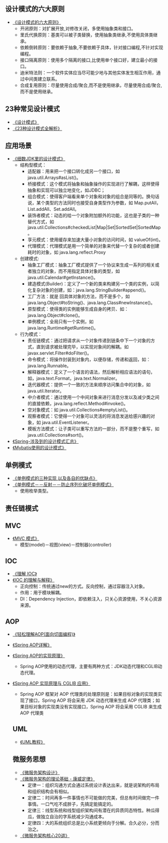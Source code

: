 ## 设计模式的六大原则
* [《设计模式的六大原则》](https://blog.csdn.net/q291611265/article/details/48465113)
    * 开闭原则：对扩展开放,对修改关闭，多使用抽象类和接口。
    * 里氏代换原则：基类可以被子类替换，使用抽象类继承,不使用具体类继承。
    * 依赖倒转原则：要依赖于抽象,不要依赖于具体，针对接口编程,不针对实现编程。
    * 接口隔离原则：使用多个隔离的接口,比使用单个接口好，建立最小的接口。
    * 迪米特法则：一个软件实体应当尽可能少地与其他实体发生相互作用，通过中间类建立联系。
    * 合成复用原则：尽量使用合成/聚合,而不是使用继承，尽量使用合成/聚合,而不是使用继承。

## 23种常见设计模式
* [《设计模式》](http://www.runoob.com/design-pattern/design-pattern-tutorial.html)
* [《23种设计模式全解析》](https://www.cnblogs.com/susanws/p/5510229.html)

## 应用场景
* [《细数JDK里的设计模式》](http://blog.jobbole.com/62314/)
    * 结构型模式：
        * 适配器：用来把一个接口转化成另一个接口，如 java.util.Arrays#asList()。
        * 桥接模式：这个模式将抽象和抽象操作的实现进行了解耦，这样使得抽象和实现可以独立地变化，如JDBC；
        * 组合模式：使得客户端看来单个对象和对象的组合是同等的。换句话说，某个类型的方法同时也接受自身类型作为参数，如 Map.putAll，List.addAll、Set.addAll。
        * 装饰者模式：动态的给一个对象附加额外的功能，这也是子类的一种替代方式，如 java.util.Collections#checkedList|Map|Set|SortedSet|SortedMap。
        * 享元模式：使用缓存来加速大量小对象的访问时间，如 valueOf(int)。
        * 代理模式：代理模式是用一个简单的对象来代替一个复杂的或者创建耗时的对象，如 java.lang.reflect.Proxy
    * 创建模式:
        * 抽象工厂模式：抽象工厂模式提供了一个协议来生成一系列的相关或者独立的对象，而不用指定具体对象的类型，如 java.util.Calendar#getInstance()。
        * 建造模式(Builder)：定义了一个新的类来构建另一个类的实例，以简化复杂对象的创建，如：java.lang.StringBuilder#append()。
        * 工厂方法：就是  回具体对象的方法，而不是多个，如 java.lang.Object#toString()、java.lang.Class#newInstance()。
        * 原型模式：使得类的实例能够生成自身的拷贝、如：java.lang.Object#clone()。
        * 单例模式：全局只有一个实例，如 java.lang.Runtime#getRuntime()。
    * 行为模式：
        * 责任链模式：通过把请求从一个对象传递到链条中下一个对象的方式，直到请求被处理完毕，以实现对象间的解耦。如 javax.servlet.Filter#doFilter()。
        * 命令模式：将操作封装到对象内，以便存储，传递和返回，如：java.lang.Runnable。
        * 解释器模式：定义了一个语言的语法，然后解析相应语法的语句，如，java.text.Format，java.text.Normalizer。
        * 迭代器模式：提供一个一致的方法来顺序访问集合中的对象，如 java.util.Iterator。
        * 中介者模式：通过使用一个中间对象来进行消息分发以及减少类之间的直接依赖，java.lang.reflect.Method#invoke()。
        * 空对象模式：如 java.util.Collections#emptyList()。
        * 观察者模式：它使得一个对象可以灵活的将消息发送给感兴趣的对象，如 java.util.EventListener。
        * 模板方法模式：让子类可以重写方法的一部分，而不是整个重写，如 java.util.Collections#sort()。
* [《Spring-涉及到的设计模式汇总》](https://www.cnblogs.com/hwaggLee/p/4510687.html)
* [《Mybatis使用的设计模式》](https://blog.csdn.net/u012387062/article/details/54719114)

## 单例模式
* [《单例模式的三种实现 以及各自的优缺点》](https://blog.csdn.net/YECrazy/article/details/79481964)
* [《单例模式－－反射－－防止序列化破坏单例模式》](https://www.cnblogs.com/ttylinux/p/6498822.html)
    * 使用枚举类型。

## 责任链模式

## MVC
* [《MVC 模式》](http://www.runoob.com/design-pattern/mvc-pattern.html)
    * 模型(model)－视图(view)－控制器(controller)

## IOC
* [《理解 IOC》](https://www.zhihu.com/question/23277575)
* [《IOC 的理解与解释》](https://www.cnblogs.com/NancyStartOnce/p/6813162.html)
    * 正向控制：传统通过new的方式。反向控制，通过容器注入对象。
    * 作用：用于模块解耦。
    * DI：Dependency Injection，即依赖注入，只关心资源使用，不关心资源来源。

## AOP
* [《轻松理解AOP(面向切面编程)》](https://my.oschina.net/yanquan345/blog/203415)
* [《Spring AOP详解》](https://www.cnblogs.com/hongwz/p/5764917.html)
* [《Spring AOP的实现原理》](http://www.importnew.com/24305.html)
    * Spring AOP使用的动态代理，主要有两种方式：JDK动态代理和CGLIB动态代理。
* [《Spring AOP 实现原理与 CGLIB 应用》](https://www.ibm.com/developerworks/cn/java/j-lo-springaopcglib/)
    * Spring AOP 框架对 AOP 代理类的处理原则是：如果目标对象的实现类实现了接口，Spring AOP 将会采用 JDK 动态代理来生成 AOP 代理类；如果目标对象的实现类没有实现接口，Spring AOP 将会采用 CGLIB 来生成 AOP 代理类

    ## UML
    * [《UML教程》](https://www.w3cschool.cn/uml_tutorial/)

    ## 微服务思想
    * [《微服务架构设计》](https://www.cnblogs.com/wintersun/p/6219259.html)
    * [《微服务架构的理论基础 - 康威定律》](https://yq.aliyun.com/articles/8611)
        * 定律一：组织沟通方式会通过系统设计表达出来，就是说架构的布局和组织结构会有相似。
        * 定律二：时间再多一件事情也不可能做的完美，但总有时间做完一件事情。一口气吃不成胖子，先搞定能搞定的。
        * 定律三：线型系统和线型组织架构间有潜在的异质同态特性。种瓜得瓜，做独立自治的字系统减少沟通成本。
        * 定律四：大的系统组织总是比小系统更倾向于分解。合久必分，分而治之。
    * [《微服务架构核⼼20讲》](https://static.geekbang.org/PDF-%E4%BF%AE%E6%94%B9%E7%89%88-%E6%9E%81%E5%AE%A2%E6%97%B6%E9%97%B4-%E5%9B%BE%E7%89%87-%E6%9D%A8%E6%B3%A2-%E5%BE%AE%E6%9C%8D%E5%8A%A1%E6%9E%B6%E6%9E%84.pdf)

